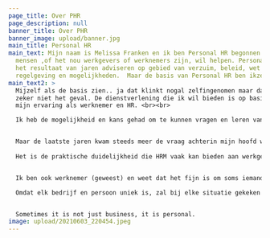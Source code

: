 ```yaml
---
page_title: Over PHR
page_description: null
banner_title: Over PHR
banner_image: upload/banner.jpg
main_title: Personal HR
main_text: Mijn naam is Melissa Franken en ik ben Personal HR begonnen omdat ik
  mensen ,of het nou werkgevers of werknemers zijn, wil helpen. Personal HR is
  het resultaat van jaren adviseren op gebied van verzuim, beleid, wet en
  regelgeving en mogelijkheden.  Maar de basis van Personal HR ben ikzelf.
main_text2: >
  Mijzelf als de basis zien.. ja dat klinkt nogal zelfingenomen maar dat is
  zeker niet het geval. De dienstverlening die ik wil bieden is op basis van
  mijn ervaring als werknemer en HR. <br><br>

  Ik heb de mogelijkheid en kans gehad om te kunnen vragen en leren van verschillende ervaren professionals tijdens mijn studie en carrière. <br>


  Maar de laatste jaren kwam steeds meer de vraag achterin mijn hoofd wat als je dit niet heb, wat dan? Zo werd het steeds duidelijker wat ik wil bijdrage en waar ik hoop hoe mensen Personal HR zullen gezien en ervaren. <br><br>
   
  Het is de praktische duidelijkheid die HRM vaak kan bieden aan werkgevers en werknemers wat ervoor zorgt dat ik verliefd ben geworden op het vak. Bij ondernemers van bedrijven vind ik het leuk om te helpen vanwege die passie en liefde die zij hebben voor hun eigen vakgebied. Met Personal HR kan ik ervoor zorgen dat ondernemers zich volledig kunnen concentreren op de kern van hun bedrijf. <br><br>


  Ik ben ook werknemer (geweest) en weet dat het fijn is om soms iemand te hebben waar je om advies kan vragen ook al is het soms een bevestiging. Om die reden wil ik er ook zijn voor de werknemer die vragen heeft over werkomstandigheden, salaris, verzuim of hun loopbaan.<br><br>

  Omdat elk bedrijf en persoon uniek is, zal bij elke situatie gekeken moeten worden welke wet- en regelgeving passend is bij de cultuur en branche.<br><br>


  Sometimes it is not just business, it is personal. 
image: upload/20210603_220454.jpeg
---
```

